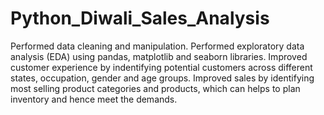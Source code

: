 # Python_Diwali_Sales_Analysis
Performed data cleaning and manipulation.
Performed exploratory data analysis (EDA) using pandas, matplotlib and seaborn libraries.
Improved customer experience by indentifying potential customers across different states, occupation, gender and age groups.
Improved sales by identifying most selling product categories and products, which can helps to plan inventory and hence meet the demands.
